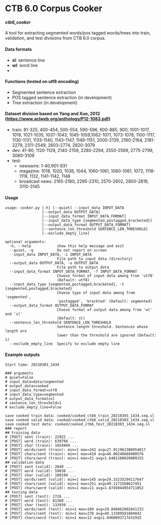 # CTB 6.0 Corpus Cooker
#### _ctb6_cooker_

A tool for extracting segmented words/pos tagged words/trees into train, validation, and test divisions from CTB 6.0 corpus.

#### Data formats
- **sl**: sentence line
- **wl**: word line
-
#### Functions (tested on utf8 encoding)
- Segmented sentence extraction
- POS tagged sentence extraction (in development)
- Tree extraction (in development)

#### Dataset division based on Yang and Xue, 2012 (https://www.aclweb.org/anthology/P12-1083.pdf)
- train: 81-325, 400-454, 500-554, 590-596, 600-885, 900, 1001-1017, 1019, 1021-1035, 1037-1043, 1045-1059,1062-1071, 1073-1078, 1100-1117, 1130-1131, 1133-1140, 1143-1147, 1149-1151, 2000-2139, 2160-2164, 2181-2279, 2311-2549, 2603-2774, 2820-3079
- dev: 41-80, 1120-1129, 2140-2159, 2280-2294, 2550-2569, 2775-2799, 3080-3109
- test: 
    - newswire: 1-40,901-931
    - magazine: 1018, 1020, 1036, 1044, 1060-1061, 1060-1061, 1072, 1118-1119, 1132, 1141-1142, 1148
    - broadcast news: 2165-2180, 2295-2310, 2570-2602, 2800-2819, 3110-3145

#### Usage
```
usage: cooker.py [-h] [--quiet] --input_data INPUT_DATA
                 [--output_data OUTPUT_DATA]
                 [--input_data_format INPUT_DATA_FORMAT]
                 [--input_data_type {segmented,postagged,bracketed}]
                 [--output_data_format OUTPUT_DATA_FORMAT]
                 [--sentence_len_threshold SENTENCE_LEN_THRESHOLD]
                 [--exclude_empty_line]

optional arguments:
  -h, --help            show this help message and exit
  --quiet, -q           Do not report on screen
  --input_data INPUT_DATA, -i INPUT_DATA
                        File path to input data (directory)
  --output_data OUTPUT_DATA, -o OUTPUT_DATA
                        File path to output data
  --input_data_format INPUT_DATA_FORMAT, -f INPUT_DATA_FORMAT
                        Choose format of input data among from 'utf8'
                        (Default: utf8)
  --input_data_type {segmented,postagged,bracketed}, -t {segmented,postagged,bracketed}
                        Choose type of input data among from 'segmented',
                        'postagged', 'brackted' (Default: segmented)
  --output_data_format OUTPUT_DATA_FORMAT
                        Choose format of output data among from 'wl' and 'sl'
                        (Default: sl)
  --sentence_len_threshold SENTENCE_LEN_THRESHOLD
                        Sentence length threshold. Sentences whose length are
                        lower than the threshold are ignored (Default: 1)
  --exclude_empty_line  Specify to exclude empty line
```

#### Example outputs
```
Start time: 20210303_1434

### arguments
# quiet=False
# input_data=data/segmented
# output_data=cooked
# input_data_format=utf8
# input_data_type=segmented
# output_data_format=sl
# sentence_len_threshold=1
# exclude_empty_line=False

save cooked train data: cooked/cooked_ctb6_train_20210303_1434.seg.sl
save cooked valid data: cooked/cooked_ctb6_valid_20210303_1434.seg.sl
save cooked test data: cooked/cooked_ctb6_test_20210303_1434.seg.sl
### report
## training data
# [POST] sent (train): 22922 ...
# [POST] word (train): 639798 ...
# [POST] char (train): 1054469 ...
# [POST] words/sent (train): min=1 max=242 avg=27.911962306954017
# [POST] chars/sent (train): min=1 max=418 avg=46.00248669400576
# [POST] chars/word (train): min=1 max=21 avg=1.6481280029009155
## validation data
# [POST] sent (valid): 2040 ...
# [POST] word (valid): 59838 ...
# [POST] char (valid): 100199 ...
# [POST] words/sent (valid): min=1 max=145 avg=29.33235294117647
# [POST] chars/sent (valid): min=2 max=251 avg=49.1171568627451
# [POST] chars/word (valid): min=1 max=11 avg=1.6745044954711052
## testing data
# [POST] sent (test): 2726 ...
# [POST] word (test): 81368 ...
# [POST] char (test): 133939 ...
# [POST] words/sent (test): min=1 max=189 avg=29.848862802641232
# [POST] chars/sent (test): min=1 max=278 avg=49.13389581804842
# [POST] chars/word (test): min=1 max=12 avg=1.6460893717431915
```

